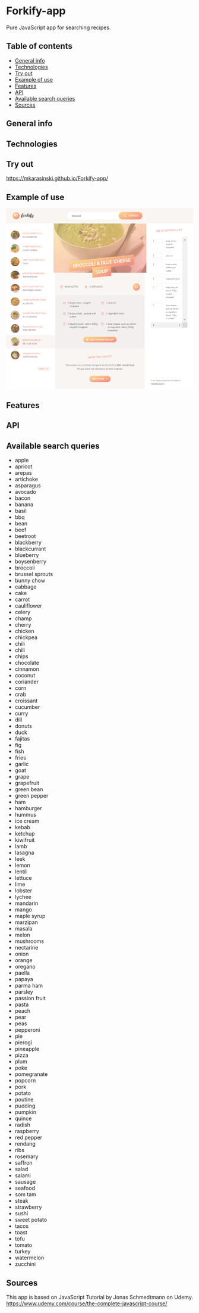 # Forkify-app

Pure JavaScript app for searching recipes.

## Table of contents
* [General info](#general-info)
* [Technologies](#technologies)
* [Try out](#try-out)
* [Example of use](#example-of-use)
* [Features](#features)
* [API](#api)
* [Available search queries](#available-search-queries)
* [Sources](#sources)

## General info

## Technologies

## Try out
https://mkarasinski.github.io/Forkify-app/

## Example of use

![Example of use](./dist/img/github.png)

## Features

## API

## Available search queries
* apple
* apricot
* arepas
* artichoke
* asparagus
* avocado
* bacon
* banana
* basil
* bbq
* bean
* beef
* beetroot
* blackberry
* blackcurrant
* blueberry
* boysenberry
* broccoli
* brussel sprouts
* bunny chow
* cabbage
* cake
* carrot
* cauliflower
* celery
* champ
* cherry
* chicken
* chickpea
* chili
* chili
* chips
* chocolate
* cinnamon
* coconut
* coriander
* corn
* crab
* croissant
* cucumber
* curry
* dill
* donuts
* duck
* fajitas
* fig
* fish
* fries
* garlic
* goat
* grape
* grapefruit
* green bean
* green pepper
* ham
* hamburger
* hummus
* ice cream
* kebab
* ketchup
* kiwifruit
* lamb
* lasagna
* leek
* lemon
* lentil
* lettuce
* lime
* lobster
* lychee
* mandarin
* mango
* maple syrup
* marzipan
* masala
* melon
* mushrooms
* nectarine
* onion
* orange
* oregano
* paella
* papaya
* parma ham
* parsley
* passion fruit
* pasta
* peach
* pear
* peas
* pepperoni
* pie
* pierogi
* pineapple
* pizza
* plum
* poke
* pomegranate
* popcorn
* pork
* potato
* poutine
* pudding
* pumpkin
* quince
* radish
* raspberry
* red pepper
* rendang
* ribs
* rosemary
* saffron
* salad
* salami
* sausage
* seafood
* som tam
* steak
* strawberry
* sushi
* sweet potato
* tacos
* toast
* tofu
* tomato
* turkey
* watermelon
* zucchini


## Sources
This app is based on JavaScript Tutorial by Jonas Schmedtmann on Udemy.  
https://www.udemy.com/course/the-complete-javascript-course/
